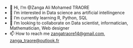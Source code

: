 - 👋 Hi, I’m @Zanga Ali Mohamed TRAORE
- 👀 I’m interested in Data science ans artificial intellingence
- 🌱 I’m currently learning R, Python, SQL
- 💞️ I’m looking to collaborate on Data scientist, informatician, Mathematician, Web designer
- 📫 How to reach me zangatraore14@gmail.com, zanga_traore@outlook.fr

<!---
ZANGA14/ZANGA14 is a ✨ special ✨ repository because its `README.md` (this file) appears on your GitHub profile.
You can click the Preview link to take a look at your changes.
--->
